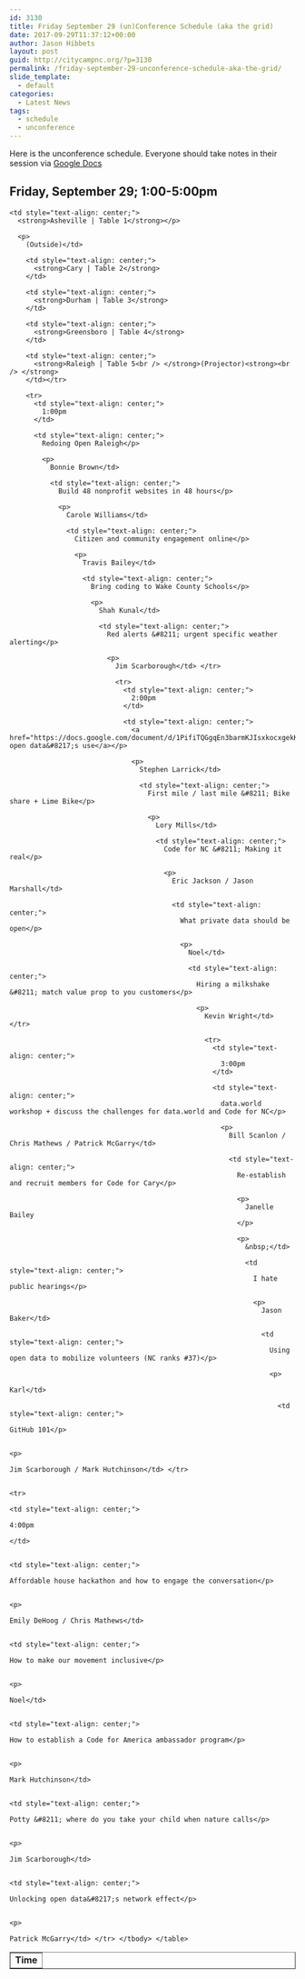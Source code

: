 ```yaml
---
id: 3130
title: Friday September 29 (un)Conference Schedule (aka the grid)
date: 2017-09-29T11:37:12+00:00
author: Jason Hibbets
layout: post
guid: http://citycampnc.org/?p=3130
permalink: /friday-september-29-unconference-schedule-aka-the-grid/
slide_template:
  - default
categories:
  - Latest News
tags:
  - schedule
  - unconference
---
```

Here is the unconference schedule. Everyone should take notes in their session via [Google Docs](https://drive.google.com/open?id=0BwjOr-60lG0lanFFaFB5QUszT3M)

## Friday, September 29; 1:00-5:00pm

<table border="1">
  <tr>
    <td style="text-align: center;">
      <strong>Time</strong>
    </td>
    
    <td style="text-align: center;">
      <strong>Asheville | Table 1</strong></p> 
      
      <p>
        (Outside)</td> 
        
        <td style="text-align: center;">
          <strong>Cary | Table 2</strong>
        </td>
        
        <td style="text-align: center;">
          <strong>Durham | Table 3</strong>
        </td>
        
        <td style="text-align: center;">
          <strong>Greensboro | Table 4</strong>
        </td>
        
        <td style="text-align: center;">
          <strong>Raleigh | Table 5<br /> </strong>(Projector)<strong><br /> </strong>
        </td></tr> 
        
        <tr>
          <td style="text-align: center;">
            1:00pm
          </td>
          
          <td style="text-align: center;">
            Redoing Open Raleigh</p> 
            
            <p>
              Bonnie Brown</td> 
              
              <td style="text-align: center;">
                Build 48 nonprofit websites in 48 hours</p> 
                
                <p>
                  Carole Williams</td> 
                  
                  <td style="text-align: center;">
                    Citizen and community engagement online</p> 
                    
                    <p>
                      Travis Bailey</td> 
                      
                      <td style="text-align: center;">
                        Bring coding to Wake County Schools</p> 
                        
                        <p>
                          Shah Kunal</td> 
                          
                          <td style="text-align: center;">
                            Red alerts &#8211; urgent specific weather alerting</p> 
                            
                            <p>
                              Jim Scarborough</td> </tr> 
                              
                              <tr>
                                <td style="text-align: center;">
                                  2:00pm
                                </td>
                                
                                <td style="text-align: center;">
                                  <a href="https://docs.google.com/document/d/1PifiTQGgqEn3barmKJIsxkocxgekKjqpDh_Ho3ZI1Do/edit#">Mapping open data&#8217;s use</a></p> 
                                  
                                  <p>
                                    Stephen Larrick</td> 
                                    
                                    <td style="text-align: center;">
                                      First mile / last mile &#8211; Bike share + Lime Bike</p> 
                                      
                                      <p>
                                        Lory Mills</td> 
                                        
                                        <td style="text-align: center;">
                                          Code for NC &#8211; Making it real</p> 
                                          
                                          <p>
                                            Eric Jackson / Jason Marshall</td> 
                                            
                                            <td style="text-align: center;">
                                              What private data should be open</p> 
                                              
                                              <p>
                                                Noel</td> 
                                                
                                                <td style="text-align: center;">
                                                  Hiring a milkshake &#8211; match value prop to you customers</p> 
                                                  
                                                  <p>
                                                    Kevin Wright</td> </tr> 
                                                    
                                                    <tr>
                                                      <td style="text-align: center;">
                                                        3:00pm
                                                      </td>
                                                      
                                                      <td style="text-align: center;">
                                                        data.world workshop + discuss the challenges for data.world and Code for NC</p> 
                                                        
                                                        <p>
                                                          Bill Scanlon / Chris Mathews / Patrick McGarry</td> 
                                                          
                                                          <td style="text-align: center;">
                                                            Re-establish and recruit members for Code for Cary</p> 
                                                            
                                                            <p>
                                                              Janelle Bailey
                                                            </p>
                                                            
                                                            <p>
                                                              &nbsp;</td> 
                                                              
                                                              <td style="text-align: center;">
                                                                I hate public hearings</p> 
                                                                
                                                                <p>
                                                                  Jason Baker</td> 
                                                                  
                                                                  <td style="text-align: center;">
                                                                    Using open data to mobilize volunteers (NC ranks #37)</p> 
                                                                    
                                                                    <p>
                                                                      Karl</td> 
                                                                      
                                                                      <td style="text-align: center;">
                                                                        GitHub 101</p> 
                                                                        
                                                                        <p>
                                                                          Jim Scarborough / Mark Hutchinson</td> </tr> 
                                                                          
                                                                          <tr>
                                                                            <td style="text-align: center;">
                                                                              4:00pm
                                                                            </td>
                                                                            
                                                                            <td style="text-align: center;">
                                                                              Affordable house hackathon and how to engage the conversation</p> 
                                                                              
                                                                              <p>
                                                                                Emily DeHoog / Chris Mathews</td> 
                                                                                
                                                                                <td style="text-align: center;">
                                                                                  How to make our movement inclusive</p> 
                                                                                  
                                                                                  <p>
                                                                                    Noel</td> 
                                                                                    
                                                                                    <td style="text-align: center;">
                                                                                      How to establish a Code for America ambassador program</p> 
                                                                                      
                                                                                      <p>
                                                                                        Mark Hutchinson</td> 
                                                                                        
                                                                                        <td style="text-align: center;">
                                                                                          Potty &#8211; where do you take your child when nature calls</p> 
                                                                                          
                                                                                          <p>
                                                                                            Jim Scarborough</td> 
                                                                                            
                                                                                            <td style="text-align: center;">
                                                                                              Unlocking open data&#8217;s network effect</p> 
                                                                                              
                                                                                              <p>
                                                                                                Patrick McGarry</td> </tr> </tbody> </table>